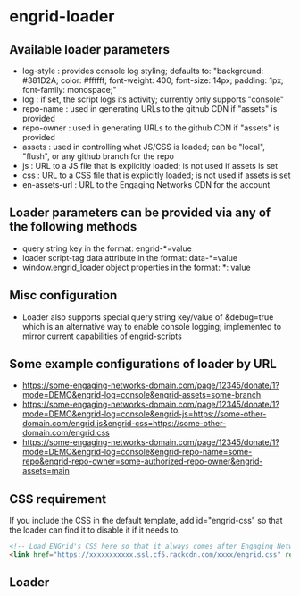# engrid-loader

## Available loader parameters

* log-style : provides console log styling; defaults to: "background: #381D2A; color: #ffffff; font-weight: 400; font-size: 14px; padding: 1px; font-family: monospace;"
* log : if set, the script logs its activity; currently only supports "console"
* repo-name : used in generating URLs to the github CDN if "assets" is provided
* repo-owner : used in generating URLs to the github CDN if "assets" is provided
* assets : used in controlling what JS/CSS is loaded; can be "local", "flush", or any github branch for the repo
* js : URL to a JS file that is explicitly loaded; is not used if assets is set
* css : URL to a CSS file that is explicitly loaded; is not used if assets is set
* en-assets-url : URL to the Engaging Networks CDN for the account


## Loader parameters can be provided via any of the following methods
* query string key in the format: engrid-*=value
* loader script-tag data attribute in the format: data-*=value
* window.engrid_loader object properties in the format: *: value


## Misc configuration
* Loader also supports special query string key/value of &debug=true which is an alternative way to enable console logging; implemented to mirror current capabilities of engrid-scripts

  
## Some example configurations of loader by URL

* https://some-engaging-networks-domain.com/page/12345/donate/1?mode=DEMO&engrid-log=console&engrid-assets=some-branch
* https://some-engaging-networks-domain.com/page/12345/donate/1?mode=DEMO&engrid-log=console&engrid-js=https://some-other-domain.com/engrid.js&engrid-css=https://some-other-domain.com/engrid.css
* https://some-engaging-networks-domain.com/page/12345/donate/1?mode=DEMO&engrid-log=console&engrid-repo-name=some-repo&engrid-repo-owner=some-authorized-repo-owner&engrid-assets=main

## CSS requirement

If you include the CSS <link> in the default template, add id="engrid-css" so that the loader can find it to disable it if it needs to.

```html
<!-- Load ENGrid's CSS here so that it always comes after Engaging Networks CSS which gets injected into <head> -->
<link href="https://xxxxxxxxxxx.ssl.cf5.rackcdn.com/xxxx/engrid.css" rel="stylesheet" type="text/css" id="engrid-css">
```

## Loader <script> tag requirements

It is required that the <script> tag possess the engrid-loader-js data attribute
It is recommended that the <script> tag be provided with defaults in the form of data attributes: repo-owner, repo-name, en-assets-url. 

```html
<!-- Load ENGrid's Javascript -->
<script src="https://some-domain.com/path/to/loader.js" data-repo-owner="4site-interactive-studios" data-repo-name="engrid-xxxx" data-en-assets-url="https://xxxxxxxxxxx.ssl.cf5.rackcdn.com/xxxx/" data-engrid-loader-js></script>
```


## Authorized Domains
Note that there is an authorized_domains array that whitelists which domains can be set.  This is to prevent abuse by non-authorized persons passing along EN pages with malicious script loads.
